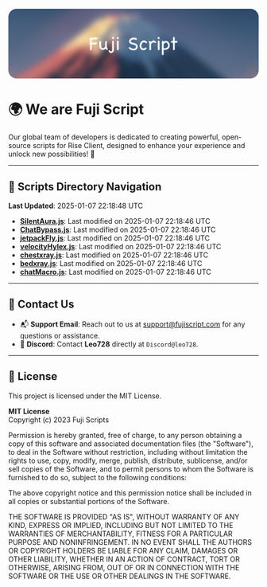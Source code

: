![Banner](.github/b.webp)

# 🌍 **We are Fuji Script**

Our global team of developers is dedicated to creating powerful, open-source scripts for Rise Client, designed to enhance your experience and unlock new possibilities! 🌟

---
<!-- SCRIPTS_NAVIGATION_START -->
## 📂 **Scripts Directory Navigation**

**Last Updated**: 2025-01-07 22:18:48 UTC

- **[SilentAura.js](scripts/SilentAura.js)**: Last modified on 2025-01-07 22:18:46 UTC
- **[ChatBypass.js](scripts/ChatBypass.js)**: Last modified on 2025-01-07 22:18:46 UTC
- **[jetpackFly.js](scripts/jetpackFly.js)**: Last modified on 2025-01-07 22:18:46 UTC
- **[velocityHylex.js](scripts/velocityHylex.js)**: Last modified on 2025-01-07 22:18:46 UTC
- **[chestxray.js](scripts/chestxray.js)**: Last modified on 2025-01-07 22:18:46 UTC
- **[bedxray.js](scripts/bedxray.js)**: Last modified on 2025-01-07 22:18:46 UTC
- **[chatMacro.js](scripts/chatMacro.js)**: Last modified on 2025-01-07 22:18:46 UTC

<!-- SCRIPTS_NAVIGATION_END -->

---

## 💬 **Contact Us**  
- 📬 **Support Email**: Reach out to us at [support@fujiscript.com](mailto:support@fujiscript.com) for any questions or assistance.  
- 💬 **Discord**: Contact **Leo728** directly at `Discord@leo728`.

---

## 📜 **License**

This project is licensed under the MIT License.  

**MIT License**  
Copyright (c) 2023 Fuji Scripts  

Permission is hereby granted, free of charge, to any person obtaining a copy of this software and associated documentation files (the "Software"), to deal in the Software without restriction, including without limitation the rights to use, copy, modify, merge, publish, distribute, sublicense, and/or sell copies of the Software, and to permit persons to whom the Software is furnished to do so, subject to the following conditions:  

The above copyright notice and this permission notice shall be included in all copies or substantial portions of the Software.  

THE SOFTWARE IS PROVIDED "AS IS", WITHOUT WARRANTY OF ANY KIND, EXPRESS OR IMPLIED, INCLUDING BUT NOT LIMITED TO THE WARRANTIES OF MERCHANTABILITY, FITNESS FOR A PARTICULAR PURPOSE AND NONINFRINGEMENT. IN NO EVENT SHALL THE AUTHORS OR COPYRIGHT HOLDERS BE LIABLE FOR ANY CLAIM, DAMAGES OR OTHER LIABILITY, WHETHER IN AN ACTION OF CONTRACT, TORT OR OTHERWISE, ARISING FROM, OUT OF OR IN CONNECTION WITH THE SOFTWARE OR THE USE OR OTHER DEALINGS IN THE SOFTWARE.  
